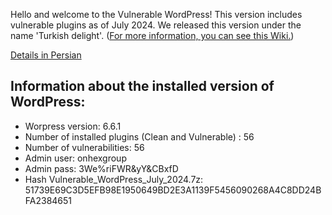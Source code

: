 Hello and welcome to the Vulnerable WordPress!
This version includes vulnerable plugins as of July 2024.
We released this version under the name 'Turkish delight'. ([For more information, you can see this Wiki.](https://en.wikipedia.org/wiki/Ash-e_doogh)) 

[Details in Persian](https://onhexgroup.ir/vulnerable-wordpress-july-2024/)


## Information about the installed version of WordPress:

- Worpress version: 6.6.1
- Number of installed plugins (Clean and Vulnerable) : 56
- Number of vulnerabilities: 56
- Admin user: onhexgroup
- Admin pass: 3We%riFWR&yY&CBxfD
- Hash Vulnerable_WordPress_July_2024.7z: 51739E69C3D5EFB98E1950649BD2E3A1139F5456090268A4C8DD24BFA2384651


